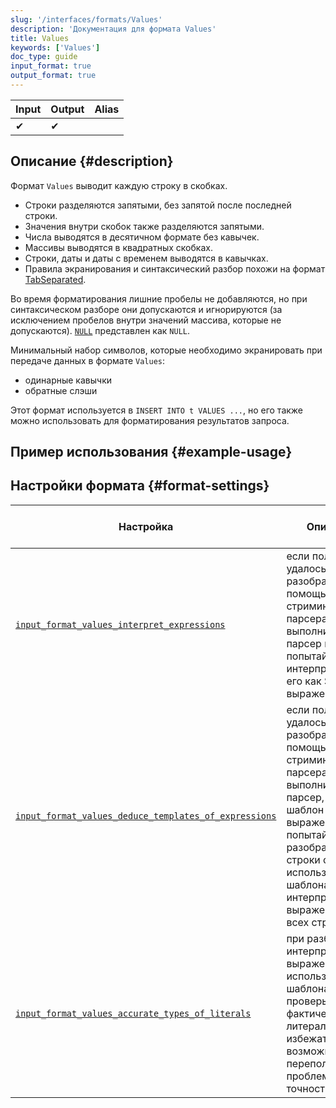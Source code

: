 ```yaml
---
slug: '/interfaces/formats/Values'
description: 'Документация для формата Values'
title: Values
keywords: ['Values']
doc_type: guide
input_format: true
output_format: true
---
```

| Input | Output | Alias |
|-------|--------|-------|
| ✔     | ✔      |       |

## Описание {#description}

Формат `Values` выводит каждую строку в скобках. 

- Строки разделяются запятыми, без запятой после последней строки. 
- Значения внутри скобок также разделяются запятыми. 
- Числа выводятся в десятичном формате без кавычек. 
- Массивы выводятся в квадратных скобках. 
- Строки, даты и даты с временем выводятся в кавычках. 
- Правила экранирования и синтаксический разбор похожи на формат [TabSeparated](TabSeparated/TabSeparated.md).

Во время форматирования лишние пробелы не добавляются, но при синтаксическом разборе они допускаются и игнорируются (за исключением пробелов внутри значений массива, которые не допускаются). 
[`NULL`](/sql-reference/syntax.md) представлен как `NULL`.

Минимальный набор символов, которые необходимо экранировать при передаче данных в формате `Values`: 
- одинарные кавычки
- обратные слэши

Этот формат используется в `INSERT INTO t VALUES ...`, но его также можно использовать для форматирования результатов запроса.

## Пример использования {#example-usage}

## Настройки формата {#format-settings}

| Настройка                                                                                                                                                     | Описание                                                                                                                                                                                   | Значение по умолчанию |
|-------------------------------------------------------------------------------------------------------------------------------------------------------------|-----------------------------------------------------------------------------------------------------------------------------------------------------------------------------------------------|-----------------------|
| [`input_format_values_interpret_expressions`](../../operations/settings/settings-formats.md/#input_format_values_interpret_expressions)                     | если поле не удалось разобрать с помощью стримингового парсера, выполните SQL парсер и попытайтесь интерпретировать его как SQL выражение.                                                                               | `true`                |
| [`input_format_values_deduce_templates_of_expressions`](../../operations/settings/settings-formats.md/#input_format_values_deduce_templates_of_expressions) | если поле не удалось разобрать с помощью стримингового парсера, выполните SQL парсер, выведите шаблон SQL выражения, попытайтесь разобрать все строки с использованием шаблона, а затем интерпретируйте выражение для всех строк. | `true`                |
| [`input_format_values_accurate_types_of_literals`](../../operations/settings/settings-formats.md/#input_format_values_accurate_types_of_literals)           | при разборе и интерпретации выражений с использованием шаблона проверьте фактический тип литерала, чтобы избежать возможного переполнения и проблем с точностью.                                                       | `true`                |